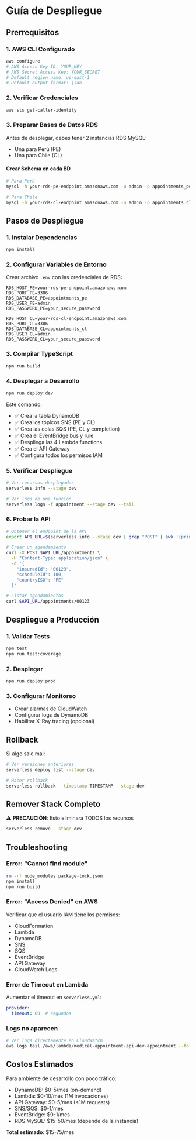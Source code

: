 # Guía de Despliegue

## Prerrequisitos

### 1. AWS CLI Configurado

```bash
aws configure
# AWS Access Key ID: YOUR_KEY
# AWS Secret Access Key: YOUR_SECRET
# Default region name: us-east-1
# Default output format: json
```

### 2. Verificar Credenciales

```bash
aws sts get-caller-identity
```

### 3. Preparar Bases de Datos RDS

Antes de desplegar, debes tener 2 instancias RDS MySQL:
- Una para Perú (PE)
- Una para Chile (CL)

#### Crear Schema en cada BD

```bash
# Para Perú
mysql -h your-rds-pe-endpoint.amazonaws.com -u admin -p appointments_pe < docs/database-schema.sql

# Para Chile  
mysql -h your-rds-cl-endpoint.amazonaws.com -u admin -p appointments_cl < docs/database-schema.sql
```

## Pasos de Despliegue

### 1. Instalar Dependencias

```bash
npm install
```

### 2. Configurar Variables de Entorno

Crear archivo `.env` con las credenciales de RDS:

```env
RDS_HOST_PE=your-rds-pe-endpoint.amazonaws.com
RDS_PORT_PE=3306
RDS_DATABASE_PE=appointments_pe
RDS_USER_PE=admin
RDS_PASSWORD_PE=your_secure_password

RDS_HOST_CL=your-rds-cl-endpoint.amazonaws.com
RDS_PORT_CL=3306
RDS_DATABASE_CL=appointments_cl
RDS_USER_CL=admin
RDS_PASSWORD_CL=your_secure_password
```

### 3. Compilar TypeScript

```bash
npm run build
```

### 4. Desplegar a Desarrollo

```bash
npm run deploy:dev
```

Este comando:
- ✅ Crea la tabla DynamoDB
- ✅ Crea los tópicos SNS (PE y CL)
- ✅ Crea las colas SQS (PE, CL y completion)
- ✅ Crea el EventBridge bus y rule
- ✅ Despliega las 4 Lambda functions
- ✅ Crea el API Gateway
- ✅ Configura todos los permisos IAM

### 5. Verificar Despliegue

```bash
# Ver recursos desplegados
serverless info --stage dev

# Ver logs de una función
serverless logs -f appointment --stage dev --tail
```

### 6. Probar la API

```bash
# Obtener el endpoint de la API
export API_URL=$(serverless info --stage dev | grep "POST" | awk '{print $3}' | sed 's|/appointments||')

# Crear un agendamiento
curl -X POST $API_URL/appointments \
  -H "Content-Type: application/json" \
  -d '{
    "insuredId": "00123",
    "scheduleId": 100,
    "countryISO": "PE"
  }'

# Listar agendamientos
curl $API_URL/appointments/00123
```

## Despliegue a Producción

### 1. Validar Tests

```bash
npm test
npm run test:coverage
```

### 2. Desplegar

```bash
npm run deploy:prod
```

### 3. Configurar Monitoreo

- Crear alarmas de CloudWatch
- Configurar logs de DynamoDB
- Habilitar X-Ray tracing (opcional)

## Rollback

Si algo sale mal:

```bash
# Ver versiones anteriores
serverless deploy list --stage dev

# Hacer rollback
serverless rollback --timestamp TIMESTAMP --stage dev
```

## Remover Stack Completo

⚠️ **PRECAUCIÓN**: Esto eliminará TODOS los recursos

```bash
serverless remove --stage dev
```

## Troubleshooting

### Error: "Cannot find module"

```bash
rm -rf node_modules package-lock.json
npm install
npm run build
```

### Error: "Access Denied" en AWS

Verificar que el usuario IAM tiene los permisos:
- CloudFormation
- Lambda
- DynamoDB
- SNS
- SQS
- EventBridge
- API Gateway
- CloudWatch Logs

### Error de Timeout en Lambda

Aumentar el timeout en `serverless.yml`:

```yaml
provider:
  timeout: 60  # segundos
```

### Logs no aparecen

```bash
# Ver logs directamente en CloudWatch
aws logs tail /aws/lambda/medical-appointment-api-dev-appointment --follow
```

## Costos Estimados

Para ambiente de desarrollo con poco tráfico:
- DynamoDB: $0-5/mes (on-demand)
- Lambda: $0-10/mes (1M invocaciones)
- API Gateway: $0-5/mes (<1M requests)
- SNS/SQS: $0-1/mes
- EventBridge: $0-1/mes
- RDS MySQL: $15-50/mes (depende de la instancia)

**Total estimado**: $15-75/mes

